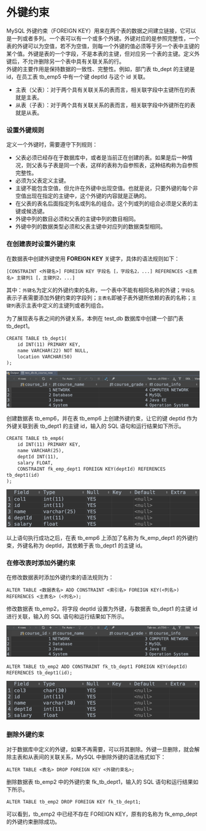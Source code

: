 # 外键约束

MySQL 外键约束（FOREIGN KEY）用来在两个表的数据之间建立链接，它可以是一列或者多列。一个表可以有一个或多个外键。外键对应的是参照完整性，一个表的外键可以为空值，若不为空值，则每一个外键的值必须等于另一个表中主键的某个值。外键是表的一个字段，不是本表的主键，但对应另一个表的主键。定义外键后，不允许删除另一个表中具有关联关系的行。  
外键的主要作用是保持数据的一致性、完整性。例如，部门表 tb\_dept 的主键是 id，在员工表 tb\_emp5 中有一个键 deptId 与这个 id 关联。

* 主表（父表）：对于两个具有关联关系的表而言，相关联字段中主键所在的表就是主表。
* 从表（子表）：对于两个具有关联关系的表而言，相关联字段中外键所在的表就是从表。

### 设置外键规则

定义一个外键时，需要遵守下列规则：

* 父表必须已经存在于数据库中，或者是当前正在创建的表。如果是后一种情况，则父表与子表是同一个表，这样的表称为自参照表，这种结构称为自参照完整性。
* 必须为父表定义主键。
* 主键不能包含空值，但允许在外键中出现空值。也就是说，只要外键的每个非空值出现在指定的主键中，这个外键的内容就是正确的。
* 在父表的表名后面指定列名或列名的组合。这个列或列的组合必须是父表的主键或候选键。
* 外键中列的数目必须和父表的主键中列的数目相同。
* 外键中列的数据类型必须和父表主键中对应列的数据类型相同。

### 在创建表时设置外键约束

在数据表中创建外键使用 **FOREIGN KEY** 关键字，具体的语法规则如下：

```text
[CONSTRAINT <外键名>] FOREIGN KEY 字段名 [，字段名2，...] REFERENCES <主表名> 主键列1 [，主键列2，...]
```

其中：`外键名`为定义的外键约束的名称，一个表中不能有相同名称的外键；`字段名`表示子表需要添加外健约束的字段列；`主表名`即被子表外键所依赖的表的名称；`主键列`表示主表中定义的主键列或者列组合。

为了展现表与表之间的外键关系，本例在 test\_db 数据库中创建一个部门表 tb\_dept1。

```text
CREATE TABLE tb_dept1(
    id INT(11) PRIMARY KEY,
    name VARCHAR(22) NOT NULL,
    location VARCHAR(50)
);
```

![](../.gitbook/assets/image%20%2886%29.png)

创建数据表 tb\_emp6，并在表 tb\_emp6 上创建外键约束，让它的键 deptId 作为外键关联到表 tb\_dept1 的主键 id，输入的 SQL 语句和运行结果如下所示。

```text
CREATE TABLE tb_emp6(
    id INT(11) PRIMARY KEY,
    name VARCHAR(25),
    deptId INT(11),
    salary FLOAT,
    CONSTRAINT fk_emp_dept1 FOREIGN KEY(deptId) REFERENCES tb_dept1(id)
);
```

![](../.gitbook/assets/image%20%2823%29.png)

以上语句执行成功之后，在表 tb\_emp6 上添加了名称为 fk\_emp\_dept1 的外键约束，外键名称为 deptId，其依赖于表 tb\_dept1 的主键 id。

### 在修改表时添加外键约束

在修改数据表时添加外键约束的语法规则为：

```text
ALTER TABLE <数据表名> ADD CONSTRAINT <索引名> FOREIGN KEY(<列名>) REFERENCES <主表名> (<列名>);
```

修改数据表 tb\_emp2，将字段 deptId 设置为外键，与数据表 tb\_dept1 的主键 id 进行关联，输入的 SQL 语句和运行结果如下所示。

![](../.gitbook/assets/image%20%2863%29.png)

```text
ALTER TABLE tb_emp2 ADD CONSTRAINT fk_tb_dept1 FOREIGN KEY(deptId) REFERENCES tb_dept1(id);
```

![](../.gitbook/assets/image%20%2811%29.png)

### 删除外键约束

对于数据库中定义的外键，如果不再需要，可以将其删除。外键一旦删除，就会解除主表和从表间的关联关系，MySQL 中删除外键的语法格式如下：

```text
ALTER TABLE <表名> DROP FOREIGN KEY <外键约束名>;
```

删除数据表 tb\_emp2 中的外键约束 fk\_tb\_dept1，输入的 SQL 语句和运行结果如下所示。

```text
ALTER TABLE tb_emp2 DROP FOREIGN KEY fk_tb_dept1;
```

可以看到，tb\_emp2 中已经不存在 FOREIGN KEY，原有的名称为 fk\_emp\_dept 的外键约束删除成功。

